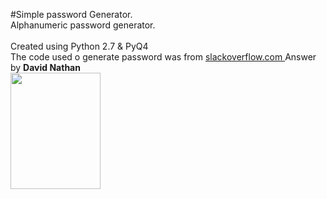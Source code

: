 #Simple password Generator.<br />
Alphanumeric password generator.<br />
<br />
Created using Python 2.7 &amp; PyQ4
<br />
The code used o generate password was from <a href="https://stackoverflow.com/questions/2511222/efficiently-generate-a-16-character-alphanumeric-string">slackoverflow.com </a> Answer by <strong>David Nathan </strong>
   <br />
<img src="https://i.imgur.com/ckfI3ns.png" width="144" height="186" />

